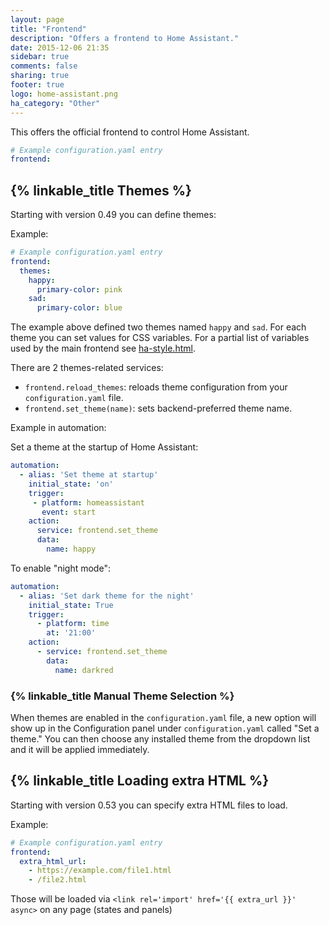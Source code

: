 ```yaml
---
layout: page
title: "Frontend"
description: "Offers a frontend to Home Assistant."
date: 2015-12-06 21:35
sidebar: true
comments: false
sharing: true
footer: true
logo: home-assistant.png
ha_category: "Other"
---
```


This offers the official frontend to control Home Assistant.

```yaml
# Example configuration.yaml entry
frontend:
```

## {% linkable_title Themes %}

Starting with version 0.49 you can define themes:

Example:

```yaml
# Example configuration.yaml entry
frontend:
  themes:
    happy:
      primary-color: pink
    sad:
      primary-color: blue
```

The example above defined two themes named `happy` and `sad`. For each theme you can set values for CSS variables. For a partial list of variables used by the main frontend see [ha-style.html](https://github.com/home-assistant/home-assistant-polymer/blob/master/src/resources/ha-style.html).

There are 2 themes-related services:

 - `frontend.reload_themes`: reloads theme configuration from your `configuration.yaml` file.
 - `frontend.set_theme(name)`: sets backend-preferred theme name. 

Example in automation:

Set a theme at the startup of Home Assistant:

```yaml
automation:
  - alias: 'Set theme at startup'
    initial_state: 'on'
    trigger:
     - platform: homeassistant
       event: start
    action:
      service: frontend.set_theme
      data:
        name: happy
```

To enable "night mode": 

```yaml
automation:
  - alias: 'Set dark theme for the night'
    initial_state: True
    trigger:
      - platform: time
        at: '21:00'
    action:
      - service: frontend.set_theme
        data:
          name: darkred
```

### {% linkable_title Manual Theme Selection %}

When themes are enabled in the `configuration.yaml` file, a new option will show up in the Configuration panel under `configuration.yaml` called "Set a theme." You can then choose any installed theme from the dropdown list and it will be applied immediately.


## {% linkable_title Loading extra HTML %}

Starting with version 0.53 you can specify extra HTML files to load.

Example:

```yaml
# Example configuration.yaml entry
frontend:
  extra_html_url:
    - https://example.com/file1.html
    - /file2.html
```

Those will be loaded via `<link rel='import' href='{{ extra_url }}' async>` on any page (states and panels)
